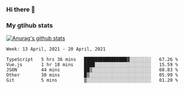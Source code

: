 ### Hi there 👋

### My gtihub stats

[![Anurag's github stats](https://github-readme-stats.vercel.app/api?username=gaozhidong)](https://github.com/gaozhidong/github-readme-stats)

<!--START_SECTION:waka-->
```text
Week: 13 April, 2021 - 20 April, 2021

TypeScript   5 hrs 36 mins   ████████████████▓░░░░░░░░   67.26 % 
Vue.js       1 hr 18 mins    ████░░░░░░░░░░░░░░░░░░░░░   15.59 % 
JSON         44 mins         ██▒░░░░░░░░░░░░░░░░░░░░░░   08.83 % 
Other        30 mins         █▒░░░░░░░░░░░░░░░░░░░░░░░   05.99 % 
Git          5 mins          ▒░░░░░░░░░░░░░░░░░░░░░░░░   01.20 % 
```
<!--END_SECTION:waka-->
